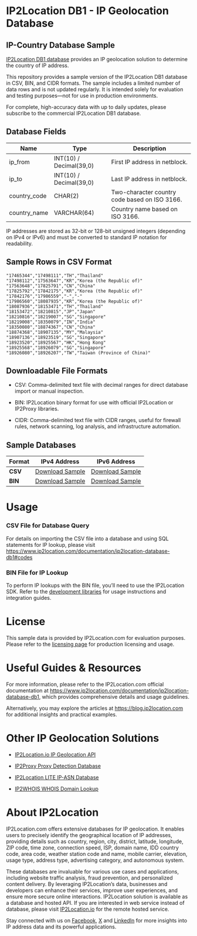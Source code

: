 # IP2Location DB1 - IP Geolocation Database

## IP-Country Database Sample

[IP2Location DB1 database](https://www.ip2location.com/database/db1-ip-country) provides an IP geolocation solution to determine the country of IP address.

This repository provides a sample version of the IP2Location DB1 database in CSV, BIN, and CIDR formats. The sample includes a limited number of data rows and is not updated regularly. It is intended solely for evaluation and testing purposes—not for use in production environments. 

For complete, high-accuracy data with up to daily updates, please subscribe to the commercial IP2Location DB1 database.

## Database Fields

| **Name** | **Type** | **Description** |
| --- | --- | --- |
| ip_from | INT(10)  / Decimal(39,0) | First IP address in netblock. |
| ip_to | INT(10)  / Decimal(39,0) | Last IP address in netblock. |
| country_code | CHAR(2) | Two-character country code based on ISO 3166. |
| country_name | VARCHAR(64) | Country name based on ISO 3166. |

IP addresses are stored as 32-bit or 128-bit unsigned integers (depending on IPv4 or IPv6) and must be converted to standard IP notation for readability.

## Sample Rows in CSV Format
```csv
"17465344","17498111","TH","Thailand"
"17498112","17563647","KR","Korea (the Republic of)"
"17563648","17825791","CN","China"
"17825792","17842175","KR","Korea (the Republic of)"
"17842176","17986559","-","-"
"17986560","18087935","KR","Korea (the Republic of)"
"18087936","18153471","TH","Thailand"
"18153472","18210815","JP","Japan"
"18210816","18219007","SG","Singapore"
"18219008","18350079","IN","India"
"18350080","18874367","CN","China"
"18874368","18907135","MY","Malaysia"
"18907136","18923519","SG","Singapore"
"18923520","18925567","HK","Hong Kong"
"18925568","18926079","SG","Singapore"
"18926080","18926207","TW","Taiwan (Province of China)"
```

## Downloadable File Formats

- CSV: Comma-delimited text file with decimal ranges for direct database import or manual inspection.

- BIN: IP2Location binary format for use with official IP2Location or IP2Proxy libraries.

- CIDR: Comma-delimited text file with CIDR ranges, useful for firewall rules, network scanning, log analysis, and infrastructure automation.

## Sample Databases

| Format       | IPv4 Address                                                                                                        | IPv6 Address                                                                                                        |
|--------------|--------------------------------------------------------------------------------------------------------------------|--------------------------------------------------------------------------------------------------------------------|
| **CSV**      | [Download Sample](https://github.com/ip2location/sample-databases/tree/main/IP2Location/DB1/ip2location-db1-sample.ipv4.csv) | [Download Sample](https://github.com/ip2location/sample-databases/tree/main/IP2Location/DB1/ip2location-db1-sample.ipv6.csv) |
| **BIN**      | [Download Sample](https://github.com/ip2location/sample-databases/tree/main/IP2Location/DB1/ip2location-db1-sample.ipv4.bin) | [Download Sample](https://github.com/ip2location/sample-databases/tree/main/IP2Location/DB1/ip2location-db1-sample.ipv6.bin) |


# Usage

### CSV File for Database Query

For details on importing the CSV file into a database and using SQL statements for IP lookup, please visit [](https://xxxxx)<https://www.ip2location.com/documentation/ip2location-database-db1#codes>

### BIN File for IP Lookup

To perform IP lookups with the BIN file, you’ll need to use the IP2Location SDK. Refer to the [development libraries](https://www.ip2location.com/development-libraries/) for usage instructions and integration guides.

# License

This sample data is provided by IP2Location.com for evaluation purposes. Please refer to the [licensing page](https://www.ip2location.com/licensing) for production licensing and usage.

# Useful Guides & Resources

For more information, please refer to the IP2Location.com official documentation at <https://www.ip2location.com/documentation/ip2location-database-db1>, which provides comprehensive details and usage guidelines.

Alternatively, you may explore the articles at <https://blog.ip2location.com> for additional insights and practical examples.

# Other IP Geolocation Solutions

- [IP2Location.io IP Geolocation API](https://www.ip2location.io)

- [IP2Proxy Proxy Detection Database](https://www.ip2location.com/database/ip2proxy)

- [IP2Location LITE IP-ASN Database](https://lite.ip2location.com/database-asn)

- [IP2WHOIS WHOIS Domain Lookup](https://www.ip2whois.com/)

# About IP2Location

IP2Location.com offers extensive databases for IP geolocation. It enables users to precisely identify the geographical location of IP addresses, providing details such as country, region, city, district, latitude, longitude, ZIP code, time zone, connection speed, ISP, domain name, IDD country code, area code, weather station code and name, mobile carrier, elevation, usage type, address type, advertising category, and autonomous system.

These databases are invaluable for various use cases and applications, including website traffic analysis, fraud prevention, and personalized content delivery. By leveraging IP2Location’s data, businesses and developers can enhance their services, improve user experiences, and ensure more secure online interactions. IP2Location solution is available as a database and hosted API. If you are interested in web service instead of database, please visit [IP2Location.io](https://www.ip2location.io) for the remote hosted service.

Stay connected with us on [Facebook](https://www.facebook.com/ip2location), [X](https://x.com/ip2location) and [LinkedIn](https://www.linkedin.com/company/ip2location) for more insights into IP address data and its powerful applications.
